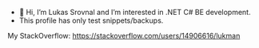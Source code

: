 - 👋 Hi, I’m Lukas Srovnal and I’m interested in .NET C# BE development.
- This profile has only test snippets/backups.

My StackOverflow: https://stackoverflow.com/users/14906616/lukman
